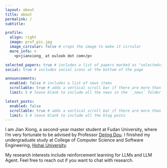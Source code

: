 ```yaml
---
layout: about
title: about
permalink: /
subtitle: 

profile:
  align: right
  image: prof_pic.jpg
  image_circular: false # crops the image to make it circular
  more_info: >
    <p>jianxiong_ at oulook dot com</p>

selected_papers: true # includes a list of papers marked as "selected={true}"
social: true # includes social icons at the bottom of the page

announcements:
  enabled: false # includes a list of news items
  scrollable: true # adds a vertical scroll bar if there are more than 3 news items
  limit: 5 # leave blank to include all the news in the `_news` folder

latest_posts:
  enabled: false
  scrollable: true # adds a vertical scroll bar if there are more than 3 new posts items
  limit: 3 # leave blank to include all the blog posts
---
```


I am Jian Xiong, a second-year master student at Fudan University, where I’m very fortunate to be advised by Professor [Dejing Dou](https://ix.cs.uoregon.edu/~dou/index.html). I finished my undergraduate study at College of Computer Science and Software Engineering, [Hohai University](https://www.hhu.edu.cn/).

My research interests include reinforcement learning for LLMs and LLM Agent. Feel free to reach out if you want to chat with research.
